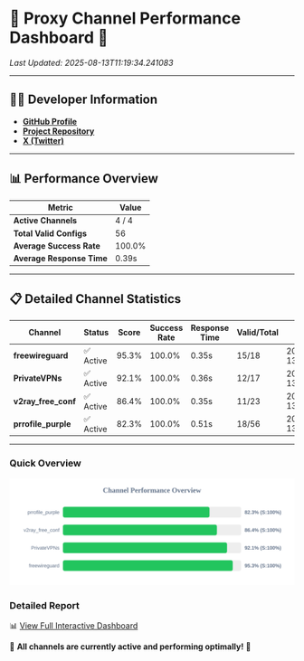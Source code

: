 # 🌟 Proxy Channel Performance Dashboard 🌟

_Last Updated: 2025-08-13T11:19:34.241083_

---

## 👩‍💻 Developer Information

- **[GitHub Profile](https://github.com/4n0nymou3)**  
- **[Project Repository](https://github.com/4n0nymou3/multi-proxy-config-fetcher)**  
- **[X (Twitter)](https://x.com/4n0nymou3)**  

---

## 📊 Performance Overview

| Metric                | Value       |
|-----------------------|-------------|
| **Active Channels**   | 4 / 4       |
| **Total Valid Configs** | 56          |
| **Average Success Rate** | 100.0%      |
| **Average Response Time** | 0.39s       |

---

## 📋 Detailed Channel Statistics

| Channel          | Status     | Score  | Success Rate | Response Time | Valid/Total | Last Success               |
|------------------|------------|--------|--------------|---------------|-------------|----------------------------|
| **freewireguard**  | ✅ Active  | 95.3%  | 100.0% | 0.35s         | 15/18       | 2025-08-13T11:19:34.239507 |
| **PrivateVPNs**  | ✅ Active  | 92.1%  | 100.0% | 0.36s         | 12/17       | 2025-08-13T11:19:33.864933 |
| **v2ray_free_conf**  | ✅ Active  | 86.4%  | 100.0% | 0.35s         | 11/23       | 2025-08-13T11:19:33.470260 |
| **prrofile_purple**  | ✅ Active  | 82.3%  | 100.0% | 0.51s         | 18/56       | 2025-08-13T11:19:33.052859 |

---

### Quick Overview
<div align="center">
  <a href="https://raw.githubusercontent.com/nullluser/NullRepo/refs/heads/main/assets/channel_stats_chart.svg">
    <img src="https://raw.githubusercontent.com/nullluser/NullRepo/refs/heads/main/assets/channel_stats_chart.svg" alt="Source Performance Statistics" width="800">
  </a>
</div>

### Detailed Report
📊 [View Full Interactive Dashboard](https://htmlpreview.github.io/?https://github.com/nullluser/NullRepo/blob/main/assets/performance_report.html)

🎉 **All channels are currently active and performing optimally!** 🎉
